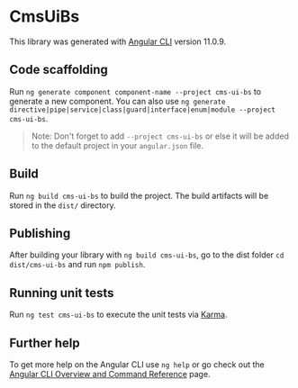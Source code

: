 # CmsUiBs

This library was generated with [Angular CLI](https://github.com/angular/angular-cli) version 11.0.9.

## Code scaffolding

Run `ng generate component component-name --project cms-ui-bs` to generate a new component. You can also use `ng generate directive|pipe|service|class|guard|interface|enum|module --project cms-ui-bs`.
> Note: Don't forget to add `--project cms-ui-bs` or else it will be added to the default project in your `angular.json` file. 

## Build

Run `ng build cms-ui-bs` to build the project. The build artifacts will be stored in the `dist/` directory.

## Publishing

After building your library with `ng build cms-ui-bs`, go to the dist folder `cd dist/cms-ui-bs` and run `npm publish`.

## Running unit tests

Run `ng test cms-ui-bs` to execute the unit tests via [Karma](https://karma-runner.github.io).

## Further help

To get more help on the Angular CLI use `ng help` or go check out the [Angular CLI Overview and Command Reference](https://angular.io/cli) page.
